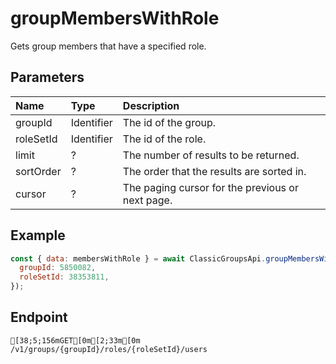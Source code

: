 
# groupMembersWithRole
Gets group members that have a specified role.


## Parameters
| Name      | Type       | Description                                      |
| :-------- | :--------- | :----------------------------------------------- |
| groupId   | Identifier | The id of the group.                             |
| roleSetId | Identifier | The id of the role.                              |
| limit     | ?          | The number of results to be returned.            |
| sortOrder | ?          | The order that the results are sorted in.        |
| cursor    | ?          | The paging cursor for the previous or next page. |



## Example
```js copy showLineNumbers
const { data: membersWithRole } = await ClassicGroupsApi.groupMembersWithRole({
  groupId: 5850082,
  roleSetId: 38353811,
}); 
```

## Endpoint
```ansi
[38;5;156mGET[0m[2;33m[0m /v1/groups/{groupId}/roles/{roleSetId}/users
```
  